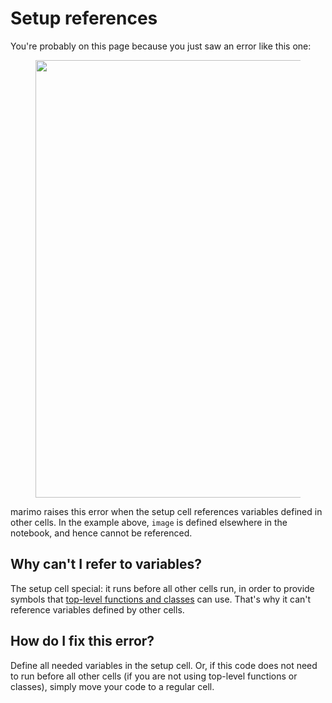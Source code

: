 # Setup references

You're probably on this page because you just saw an error like this one:

<div align="center">
<figure>
<img src="/_static/docs_setup_error.png" width="700px"/>
</figure>
</div>

marimo raises this error when the setup cell references variables defined in
other cells. In the example above, `image` is defined elsewhere in the notebook,
and hence cannot be referenced.

## Why can't I refer to variables?

The setup cell special: it runs before all other cells run, in order to provide
symbols that [top-level functions and classes](../reusing_functions.md) can use.
That's why it can't reference variables defined by other cells.

## How do I fix this error?

Define all needed variables in the setup cell. Or, if this code does not
need to run before all other cells (if you are not using top-level functions
or classes), simply move your code to a regular cell.
